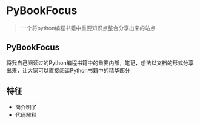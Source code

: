 # PyBookFocus

> 一个将python编程书籍中重要知识点整合分享出来的站点

## PyBookFocus

将我自己阅读过的Python编程书籍中的重要内部，笔记，想法以文档的形式分享出来，让大家可以直接阅读Python书籍中的精华部分

## 特征

+ 简介明了
+ 代码解释

